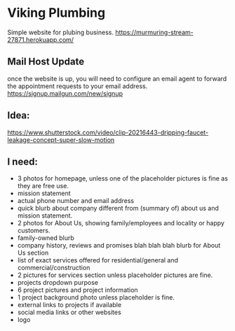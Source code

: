 # Viking Plumbing
Simple website for plubing business. 
https://murmuring-stream-27871.herokuapp.com/

## Mail Host Update 
once the website is up, you will need to configure an email agent to forward the appointment requests to your email address. 
https://signup.mailgun.com/new/signup

## Idea:
https://www.shutterstock.com/video/clip-20216443-dripping-faucet-leakage-concept-super-slow-motion

## I need:

* 3 photos for homepage, unless one of the placeholder pictures is fine as they are free use. 
* mission statement
* actual phone number and email address
* quick blurb about company different from (summary of) about us and mission statement. 
* 2 photos for About Us, showing family/employees and locality or happy customers. 
* family-owned blurb
* company history, reviews and promises blah blah blah blurb for About Us section
* list of exact services offered for residential/general and commercial/construction
* 2 pictures for services section unless placeholder pictures are fine.
* projects dropdown purpose
* 6 project pictures and project information
* 1 project background photo unless placeholder is fine. 
* external links to projects if available
* social media links or other websites
* logo

